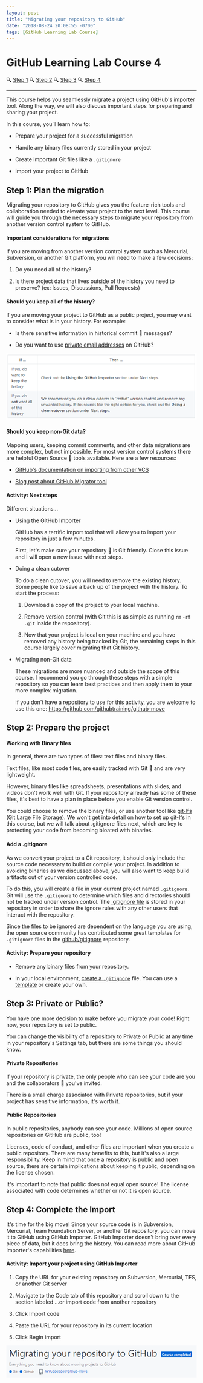 ```yaml
---
layout: post
title: "Migrating your repository to GitHub"
date: "2018-08-24 20:08:55 -0700"
tags: [GitHub Learning Lab Course]
---
```


# GitHub Learning Lab Course 4

🔍 [Step 1](#step-1) 🔍 [Step 2](#step-2) 🔍 [Step 3](#step-3) 🔍 [Step 4](#step-4)

---

This course helps you seamlessly migrate a project using GitHub's importer tool. Along the way, we will also discuss important steps for preparing and sharing your project.

In this course, you’ll learn how to:

  - Prepare your project for a successful migration

  - Handle any binary files currently stored in your project

  - Create important Git files like a `.gitignore`

  - Import your project to GitHub

## Step 1: Plan the migration

Migrating your repository to GitHub gives you the feature-rich tools and collaboration needed to elevate your project to the next level. This course will guide you through the necessary steps to migrate your repository from another version control system to GitHub.

#### Important considerations for migrations

If you are moving from another version control system such as Mercurial, Subversion, or another Git platform, you will need to make a few decisions:

  1. Do you need all of the history?

  2. Is there project data that lives outside of the history you need to preserve? (ex: Issues, Discussions, Pull Requests)

#### Should you keep all of the history?

If you are moving your project to GitHub as a public project, you may want to consider what is in your history. For example:

  - Is there sensitive information in historical commit 📖 messages?

  - Do you want to use [private email addresses](https://help.github.com/articles/setting-your-commit-email-address-on-github/) on GitHub?

![Course 4](/pic/GH4.PNG)

#### Should you keep non-Git data?

Mapping users, keeping commit comments, and other data migrations are more complex, but not impossible. For most version control systems there are helpful Open Source 📖 tools available. Here are a few resources:

  - [GitHub's documentation on importing from other VCS](https://help.github.com/enterprise/2.12/admin/guides/migrations/importing-data-from-third-party-version-control-systems/)

  - [Blog post about GitHub Migrator tool](https://blog.github.com/2016-02-11-migrate-your-code-with-the-github-importer/)

#### Activity: Next steps

Different situations...

- Using the GitHub Importer

  GitHub has a terrific import tool that will allow you to import your repository in just a few minutes.

  First, let's make sure your repository 📖 is Git friendly. Close this issue and I will open a new issue with next steps.

- Doing a clean cutover

  To do a clean cutover, you will need to remove the existing history. Some people like to save a back up of the project with the history. To start the process:

  1. Download a copy of the project to your local machine.

  2. Remove version control (with Git this is as simple as running `rm` `-rf` `.git` inside the repository).

  3. Now that your project is local on your machine and you have removed any history being tracked by Git, the remaining steps in this course largely cover migrating that Git history.

- Migrating non-Git data

  These migrations are more nuanced and outside the scope of this course. I recommend you go through these steps with a simple repository so you can learn best practices and then apply them to your more complex migration.

  If you don't have a repository to use for this activity, you are welcome to use this one: https://github.com/githubtraining/github-move

## Step 2: Prepare the project

#### Working with Binary files

In general, there are two types of files: text files and binary files.

Text files, like most code files, are easily tracked with Git 📖 and are very lightweight.

However, binary files like spreadsheets, presentations with slides, and videos don't work well with Git. If your repository already has some of these files, it's best to have a plan in place before you enable Git version control.

You could choose to remove the binary files, or use another tool like [git-lfs](https://git-lfs.github.com/) (Git Large File Storage). We won't get into detail on how to set up [git-lfs](https://git-lfs.github.com/) in this course, but we will talk about .gitignore files next, which are key to protecting your code from becoming bloated with binaries.

#### Add a .gitignore

As we convert your project to a Git repository, it should only include the source code necessary to build or compile your project. In addition to avoiding binaries as we discussed above, you will also want to keep build artifacts out of your version controlled code.

To do this, you will create a file in your current project named `.gitignore`. Git will use the `.gitignore` to determine which files and directories should not be tracked under version control. The [.gitignore file](https://help.github.com/articles/ignoring-files/) is stored in your repository in order to share the ignore rules with any other users that interact with the repository.

Since the files to be ignored are dependent on the language you are using, the open source community has contributed some great templates for `.gitignore` files in the [github/gitignore](https://github.com/github/gitignore) repository.

#### Activity: Prepare your repository

  - Remove any binary files from your repository.

  - In your local environment, [create a `.gitignore`](https://help.github.com/articles/ignoring-files/) file. You can use a [template](https://github.com/github/gitignore) or create your own.

## Step 3: Private or Public?

You have one more decision to make before you migrate your code! Right now, your repository is set to public.

You can change the visibility of a repository to Private or Public at any time in your repository's Settings tab, but there are some things you should know.

#### Private Repositories

If your repository is private, the only people who can see your code are you and the collaborators 📖 you've invited.

There is a small charge associated with Private repositories, but if your project has sensitive information, it's worth it.

#### Public Repositories

In public repositories, anybody can see your code. Millions of open source repositories on GitHub are public, too!

Licenses, code of conduct, and other files are important when you create a public repository. There are many benefits to this, but it's also a large responsibility. Keep in mind that once a repository is public and open source, there are certain implications about keeping it public, depending on the license chosen.

It's important to note that public does not equal open source! The license associated with code determines whether or not it is open source.

## Step 4: Complete the Import

It's time for the big move! Since your source code is in Subversion, Mercurial, Team Foundation Server, or another Git repository, you can move it to GitHub using GitHub Importer. GitHub Importer doesn't bring over every piece of data, but it does bring the history. You can read more about GitHub Importer's capabilities [here](https://help.github.com/articles/about-github-importer/).

#### Activity: Import your project using GitHub Importer

  1. Copy the URL for your existing repository on Subversion, Mercurial, TFS, or another Git server

  2. Mavigate to the Code tab of this repository and scroll down to the section labeled …or import code from another repository

  3. Click Import code

  4. Paste the URL for your repository in its current location

  5. Click Begin import


![GitHub Course 4 Completed](/pic/GHcourse4.PNG)
